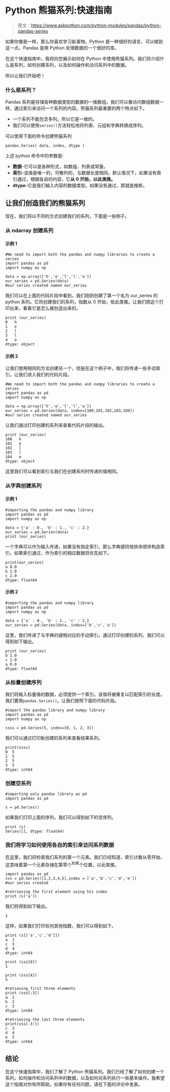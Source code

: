 # Python 熊猫系列:快速指南

> 原文：<https://www.askpython.com/python-modules/pandas/python-pandas-series>

如果你像我一样，那么你喜欢学习新事物。Python 是一种很好的语言，可以做到这一点。Pandas 是用 Python 处理数据的一个很好的库。

在这个快速指南中，我将向您展示如何在 Python 中使用熊猫系列。我们将介绍什么是系列，如何创建系列，以及如何操作和访问系列中的数据。

所以让我们开始吧！

### 什么是系列？

Pandas 系列是存储各种数据类型的数据的一维数组。我们可以像访问数组数据一样，通过索引来访问一个系列的内容。熊猫系列最重要的两个特点如下。

*   一个系列不能包含多列。所以它是一维的。
*   我们可以使用`series()`方法轻松地将列表、元组和字典转换成序列。

可以使用下面的命令创建熊猫系列

```
pandas.Series( data, index, dtype )

```

上述 python 命令中的参数是:

*   **数据**–它可以是各种形式，如数组、列表或常量。
*   **索引**–该值是唯一的，可散列的，与数据长度相同。默认情况下，如果没有索引通过，根据各自的内容，它**从 0 开始，以此类推。**
*   **dtype**–它是我们输入内容的数据类型。如果没有通过，那就是推断。

## 让我们创造我们的熊猫系列

现在，我们将以不同的方式创建我们的系列，下面是一些例子。

### 从 ndarray 创建系列

#### 示例 1

```
#We need to import both the pandas and numpy libraries to create a series
import pandas as pd
import numpy as np

data = np.array(['h','e','l','l','o'])
our_series = pd.Series(data)
#our series created named our_series

```

我们可以在上面的代码片段中看到，我们刚刚创建了第一个名为 our_series 的 python 系列。它将创建我们的系列，指数从 0 开始，依此类推。让我们把这个打印出来，看看它是怎么被创造出来的。

```
print (our_series)
0   h
1   e
2   l
3   l
4   o
dtype: object

```

#### 示例 2

让我们使用相同的方法创建另一个，但是在这个例子中，我们将传递一些手动索引。让我们进入我们的代码片段。

```
#We need to import both the pandas and numpy libraries to create a series
import pandas as pd
import numpy as np

data = np.array(['h','e','l','l','o'])
our_series = pd.Series(data, index=[100,101,102,103,104])
#our series created named our_series

```

让我们通过打印创建的系列来查看代码片段的输出。

```
print (our_series)
100   h
101   e
102   l
103   l
104   o
dtype: object

```

这里我们可以看到索引与我们在创建系列时传递的值相同。

### 从字典创建系列

#### 示例 1

```
#importing the pandas and numpy library 
import pandas as pd
import numpy as np

data = {'a' : 0., 'b' : 1., 'c' : 2.}
our_series = pd.Series(data)
print (our_series)

```

一个字典可以作为输入传递，如果没有指定索引，那么字典键将按排序顺序构造索引。如果索引通过，作为索引的相应数据将优先如下。

```
print(our_series)
a 0.0
b 1.0
c 2.0
dtype: float64

```

#### 示例 2

```
#importing the pandas and numpy library 
import pandas as pd
import numpy as np

data = {'a' : 0., 'b' : 1., 'c' : 2.}
our_series = pd.Series(data, index=['b','c','a'])

```

这里，我们传递了与字典的键相对应的手动索引。通过打印创建的系列，我们可以得到如下输出。

```
print (our_series)
b 1.0
c 2.0
a 0.0
dtype: float64

```

### 从标量创建序列

我们将输入标量值的数据，必须提供一个索引。该值将被重复以匹配索引的长度。我们要用`pandas.Series()`。让我们按照下面的代码片段。

```
#import the pandas library and numpy library
import pandas as pd
import numpy as np

ssss = pd.Series(5, index=[0, 1, 2, 3])

```

我们可以通过打印新创建的系列来查看结果系列。

```
print(ssss)
0  5
1  5
2  5
3  5
dtype: int64

```

### 创建空系列

```
#importing only pandas library as pd
import pandas as pd

s = pd.Series()

```

如果我们打印上面的序列，我们可以得到如下的空序列。

```
print (s)
Series([], dtype: float64)

```

### 我们将学习如何使用各自的索引来访问系列数据

在这里，我们将检索我们系列的第一个元素。我们已经知道，索引计数从零开始，这意味着第一个元素存储在第零个<sup>到第</sup>个位置，以此类推。

```
import pandas as pd
sss = pd.Series([1,2,3,4,5],index = ['a','b','c','d','e'])
#our series created

#retrieving the first element using his index
print (s['a'])

```

我们将得到如下输出。

```
1

```

这样，如果我们打印任何其他指数，我们可以得到如下。

```
print (s[['a','c','d']])
a  1
c  3
d  4
dtype: int64

print (sss[0])
1

print (sss[4])
5

#retieving first three elements
print (sss[:3])
a  1
b  2
c  3
dtype: int64

#retrieving the last three elements
print(sss[-3:])
c  3
d  4
e  5
dtype: int64

```

## 结论

在这个快速指南中，我们了解了 Python 熊猫系列。我们已经了解了如何创建一个系列，如何操作和访问系列中的数据，以及如何对系列执行一些基本操作。我希望这个指南对你有所帮助。如果你有任何问题，请在下面的评论中发表。